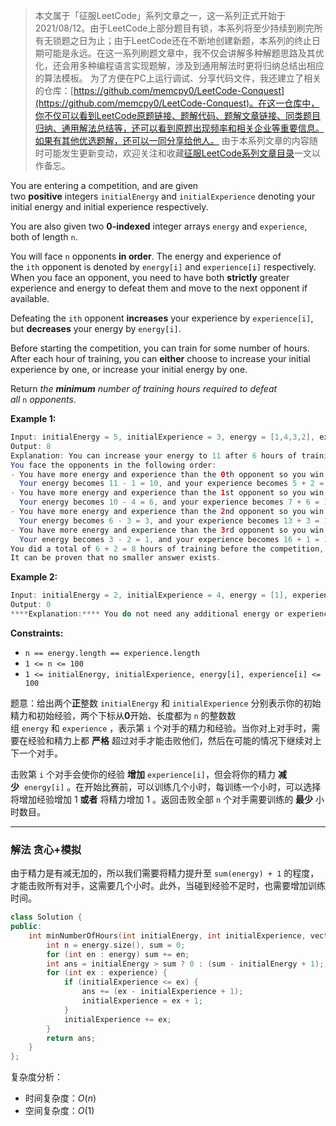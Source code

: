 > 本文属于「征服LeetCode」系列文章之一，这一系列正式开始于2021/08/12。由于LeetCode上部分题目有锁，本系列将至少持续到刷完所有无锁题之日为止；由于LeetCode还在不断地创建新题，本系列的终止日期可能是永远。在这一系列刷题文章中，我不仅会讲解多种解题思路及其优化，还会用多种编程语言实现题解，涉及到通用解法时更将归纳总结出相应的算法模板。
> <b></b>
> 为了方便在PC上运行调试、分享代码文件，我还建立了相关的仓库：[https://github.com/memcpy0/LeetCode-Conquest](https://github.com/memcpy0/LeetCode-Conquest)。在这一仓库中，你不仅可以看到LeetCode原题链接、题解代码、题解文章链接、同类题目归纳、通用解法总结等，还可以看到原题出现频率和相关企业等重要信息。如果有其他优选题解，还可以一同分享给他人。
> <b></b>
> 由于本系列文章的内容随时可能发生更新变动，欢迎关注和收藏[征服LeetCode系列文章目录](https://memcpy0.blog.csdn.net/article/details/119656559)一文以作备忘。

You are entering a competition, and are given two **positive** integers `initialEnergy` and `initialExperience` denoting your initial energy and initial experience respectively.

You are also given two **0-indexed** integer arrays `energy` and `experience`, both of length `n`.

You will face `n` opponents **in order**. The energy and experience of the `ith` opponent is denoted by `energy[i]` and `experience[i]` respectively. When you face an opponent, you need to have both **strictly** greater experience and energy to defeat them and move to the next opponent if available.

Defeating the `ith` opponent **increases** your experience by `experience[i]`, but **decreases** your energy by `energy[i]`.

Before starting the competition, you can train for some number of hours. After each hour of training, you can **either** choose to increase your initial experience by one, or increase your initial energy by one.

Return _the **minimum** number of training hours required to defeat all_ `n` _opponents_.

**Example 1:**
```java
Input: initialEnergy = 5, initialExperience = 3, energy = [1,4,3,2], experience = [2,6,3,1]
Output: 8
Explanation: You can increase your energy to 11 after 6 hours of training, and your experience to 5 after 2 hours of training.
You face the opponents in the following order:
- You have more energy and experience than the 0th opponent so you win.
  Your energy becomes 11 - 1 = 10, and your experience becomes 5 + 2 = 7.
- You have more energy and experience than the 1st opponent so you win.
  Your energy becomes 10 - 4 = 6, and your experience becomes 7 + 6 = 13.
- You have more energy and experience than the 2nd opponent so you win.
  Your energy becomes 6 - 3 = 3, and your experience becomes 13 + 3 = 16.
- You have more energy and experience than the 3rd opponent so you win.
  Your energy becomes 3 - 2 = 1, and your experience becomes 16 + 1 = 17.
You did a total of 6 + 2 = 8 hours of training before the competition, so we return 8.
It can be proven that no smaller answer exists.
```
**Example 2:**
```java
Input: initialEnergy = 2, initialExperience = 4, energy = [1], experience = [3]
Output: 0
****Explanation:**** You do not need any additional energy or experience to win the competition, so we return 0.
```
**Constraints:**
-   `n == energy.length == experience.length`
-   `1 <= n <= 100`
-   `1 <= initialEnergy, initialExperience, energy[i], experience[i] <= 100`

题意：给出两个**正**整数 `initialEnergy` 和 `initialExperience` 分别表示你的初始精力和初始经验，两个下标从**0**开始、长度都为 `n` 的整数数组 `energy` 和 `experience` ，表示第 `i` 个对手的精力和经验。当你对上对手时，需要在经验和精力上都 **严格** 超过对手才能击败他们，然后在可能的情况下继续对上下一个对手。

击败第 `i` 个对手会使你的经验 **增加** `experience[i]`，但会将你的精力 **减少**  `energy[i]` 。在开始比赛前，可以训练几个小时，每训练一个小时，可以选择将增加经验增加 1 **或者** 将精力增加 1 。返回击败全部 `n` 个对手需要训练的 **最少** 小时数目。

---
### 解法 贪心+模拟
由于精力是有减无加的，所以我们需要将精力提升至 `sum(energy) + 1` 的程度，才能击败所有对手，这需要几个小时。此外，当碰到经验不足时，也需要增加训练时间。
```cpp
class Solution {
public:
    int minNumberOfHours(int initialEnergy, int initialExperience, vector<int>& energy, vector<int>& experience) {
        int n = energy.size(), sum = 0;
        for (int en : energy) sum += en;
        int ans = initialEnergy > sum ? 0 : (sum - initialEnergy + 1);
        for (int ex : experience) {
            if (initialExperience <= ex) {
                ans += (ex - initialExperience + 1);
                initialExperience = ex + 1;
            }
            initialExperience += ex;
        }
        return ans;
    }
};
```
复杂度分析：
- 时间复杂度：$O(n)$
- 空间复杂度：$O(1)$ 